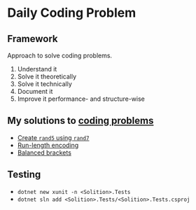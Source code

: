 # Daily Coding Problem

## Framework

Approach to solve coding problems.

1. Understand it
2. Solve it theoretically
3. Solve it technically
4. Document it
5. Improve it performance- and structure-wise

## My solutions to [coding problems](https://www.dailycodingproblem.com/)

- [Create `rand5` using `rand7`](RandUsingAnotherRand/README.md)
- [Run-length encoding](RunLengthEncoding/README.md)
- [Balanced brackets](BalancedBrackets/README.md)

## Testing

- `dotnet new xunit -n <Solition>.Tests`
- `dotnet sln add <Solition>.Tests/<Solition>.Tests.csproj`